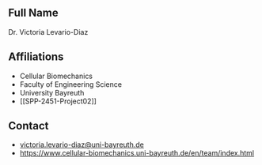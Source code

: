 ## Full Name
Dr. Victoria Levario-Diaz

## Affiliations
- Cellular Biomechanics
- Faculty of Engineering Science
- University Bayreuth
- [[SPP-2451-Project02]]
## Contact
- victoria.levario-diaz@uni-bayreuth.de
- https://www.cellular-biomechanics.uni-bayreuth.de/en/team/index.html
